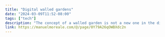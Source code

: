 ```yaml
---
title: "Digital walled gardens"
date: "2024-03-09T11:52-08:00"
tags: ["tech"]
description: "The concept of a walled garden is not a new one in the digital world. It’s just a fancier, less aggressive way to describe a closed ecosystem or a closed platform. Is this idea that once you have carved out your space you have to put up fences and try to keep everything and everyone inside."
link: https://manuelmoreale.com/@/page/0Y79A26qOWBXdc2n
---
```

